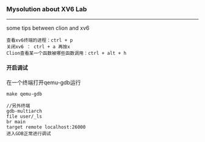 ### Mysolution about XV6 Lab

------

some tips between clion and xv6

```
查看xv6终端的进程：ctrl + p
关闭xv6 ： ctrl + a 再按x
Clion查看某一个函数被哪些函数调用：ctrl + alt + h
```

#### 开启调试

在一个终端打开qemu-gdb运行

```
make qemu-gdb

//另外终端
gdb-multiarch
file user/_ls
br main
target remote localhost:26000
进入GDB正常进行调试
```

